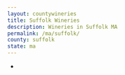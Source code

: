 ```yaml
---
layout: countywineries
title: Suffolk Wineries
description: Wineries in Suffolk MA
permalink: /ma/suffolk/
county: suffolk
state: ma
---
```

-
